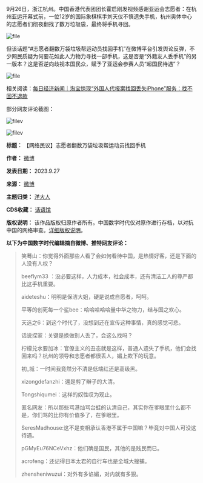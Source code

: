 9月26日，浙江杭州。中国香港代表团团长霍启刚发视频感谢亚运会志愿者：在杭州亚运开幕式前，一位12岁的国际象棋棋手刘天仪不慎遗失手机，杭州奥体中心的志愿者们彻夜翻找了数万垃圾袋，最终将手机寻回。


![file](https://chinadigitaltimes.net/chinese/files/2023/09/image-1695806752223.png)


但该话题“#志愿者翻数万袋垃圾帮运动员找回手机”在微博平台引发舆论反弹，不少网民质疑为何要花如此人力物力寻找一部手机，这是否是“外籍友人丢手机”的另一版本？这是否逆向歧视本国民众，赋予了亚运会参赛人员“超国民待遇”？


![file](https://chinadigitaltimes.net/chinese/files/2023/09/image-1695805952063.png)


相关阅读：[每日经济新闻｜淘宝惊现“外国人代报案找回丢失iPhone”服务：找不回不退款](https://news.sina.cn/2017-06-20/detail-ifyhfhrt4876762.d.html "每日经济新闻｜淘宝惊现“外国人代报案找回丢失iPhone”服务：找不回不退款")


部分网友评论截图：


![filev](https://chinadigitaltimes.net/chinese/files/2023/09/image-1695806968951.png)  

![filev](https://chinadigitaltimes.net/chinese/files/2023/09/image-1695806991929.png)




**标题：** 【网络民议】志愿者翻数万袋垃圾帮运动员找回手机  

**作者：** [微博](https://chinadigitaltimes.net/space/微博)  

**发表日期：** 2023.9.27  

**来源：** [微博](https://chinadigitaltimes.net/chinese/feed)  

**主题归类：** [洋大人](https://chinadigitaltimes.net/space/洋大人)  

**CDS收藏：** [话语馆](https://chinadigitaltimes.net/space/%E8%AF%9D%E8%AF%AD%E9%A6%86)  

**版权说明：** 该作品版权归原作者所有。中国数字时代仅对原作进行存档，以对抗中国的网络审查。[详细版权说明](https://chinadigitaltimes.net/chinese/copyright)。


**以下为中国数字时代编辑摘自微博、推特网友评论：** 



> 
> 笑蓦山：你觉得外面那些人看了会如何看待中国，是热情好客，还是下面的人没有人权？
> 
> 
> beeflym33 ：没必要这样，人力成本，社会成本，还有清洁工人的尊严都比这手机重要。
> 
> 
> aideteshu：明明是保洁大姐，硬是说成自愿者，呵呵。
> 
> 
> 平等的创死每一个鲨bee：哈哈哈哈哈量中华之物力，结与国之欢心。
> 
> 
> 天选之6：到这个时代了，没想到还在宣传这种事情，真的感觉可悲。
> 
> 
> 话说探家：关键是换做别人丢了，会这么找吗？
> 
> 
> 柠檬兑水要加冰：官僚主义的丑态就是这样，普通人遗失了手机，他们会找回来吗？杭州的领导和志愿者都很丢人，媚上欺下的玩意。
> 
> 
> 初\_城：一时间我竟然分不清是低端红还是高级黑。
> 
> 
> xizongdefanzhi：還是剪了辮子的大清。
> 
> 
> Tongshiqumei：这样的奴性叹为观止。
> 
> 
> 匿名网友：所以那些骂港灿骂台蛙的认清自己，其实你在爹眼里什么都不是，你们骂的比你有价值多了，在爹眼里。
> 
> 
> SeresMadhouse:这不是变相承认香港不属于中国嘛？毕竟对中国人可没这待遇。
> 
> 
> pGMyEu76NCeVxhz：他们确是国民，其他的是贱民而已。
> 
> 
> acrofeng：还记得日本太君的自行车也是全城大搜捕。
> 
> 
> zhensheniwuzui：对外有多谄媚，对内就有多狠。
> 
> 
> 


